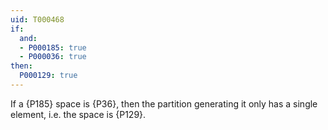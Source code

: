 ```yaml
---
uid: T000468
if:
  and:
  - P000185: true
  - P000036: true
then:
  P000129: true
---
```


If a {P185} space is {P36}, then the partition generating it only has a single element, i.e. the space is {P129}.
